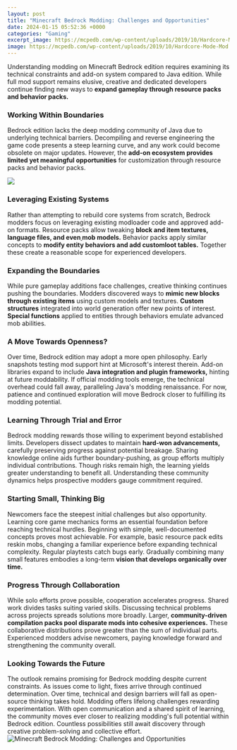 ```yaml
---
layout: post
title: "Minecraft Bedrock Modding: Challenges and Opportunities"
date: 2024-01-15 05:52:36 +0000
categories: "Gaming"
excerpt_image: https://mcpedb.com/wp-content/uploads/2019/10/Hardcore-Mode-Mod.jpg
image: https://mcpedb.com/wp-content/uploads/2019/10/Hardcore-Mode-Mod.jpg
---
```


Understanding modding on Minecraft Bedrock edition requires examining its technical constraints and add-on system compared to Java edition. While full mod support remains elusive, creative and dedicated developers continue finding new ways to **expand gameplay through resource packs and behavior packs.**
### Working Within Boundaries 
Bedrock edition lacks the deep modding community of Java due to underlying technical barriers. Decompiling and reverse engineering the game code presents a steep learning curve, and any work could become obsolete on major updates. However, the **add-on ecosystem provides limited yet meaningful opportunities** for customization through resource packs and behavior packs. 

![](https://i.ytimg.com/vi/-oO9cy6OyKE/maxresdefault.jpg)
### Leveraging Existing Systems
Rather than attempting to rebuild core systems from scratch, Bedrock modders focus on leveraging existing modloader code and approved add-on formats. Resource packs allow tweaking **block and item textures, language files, and even[ ](https://store.fi.io.vn/mom-of-2-boys-funny3267-t-shirt)mob models.** Behavior packs apply similar concepts to **modify entity behaviors and add customloot tables.** Together these create a reasonable scope for experienced developers.
### Expanding the Boundaries 
While pure gameplay additions face challenges, creative thinking continues pushing the boundaries. Modders discovered ways to **mimic new blocks through existing items** using custom models and textures. **Custom structures** integrated into world generation offer new points of interest. **Special functions** applied to entities through behaviors emulate advanced mob abilities. 
### A Move Towards Openness? 
Over time, Bedrock edition may adopt a more open philosophy. Early snapshots testing mod support hint at Microsoft's interest therein. Add-on libraries expand to include **Java integration and plugin frameworks,** hinting at future moddability. If official modding tools emerge, the technical overhead could fall away, paralleling Java's modding renaissance. For now, patience and continued exploration will move Bedrock closer to fulfilling its modding potential.
### Learning Through Trial and Error 
Bedrock modding rewards those willing to experiment beyond established limits. Developers dissect updates to maintain **hard-won advancements,** carefully preserving progress against potential breakage. Sharing knowledge online aids further boundary-pushing, as group efforts multiply individual contributions. Though risks remain high, the learning yields greater understanding to benefit all. Understanding these community dynamics helps prospective modders gauge commitment required. 
### Starting Small, Thinking Big  
Newcomers face the steepest initial challenges but also opportunity. Learning core game mechanics forms an essential foundation before reaching technical hurdles. Beginning with simple, well-documented concepts proves most achievable. For example, basic resource pack edits reskin mobs, changing a familiar experience before expanding technical complexity. Regular playtests catch bugs early. Gradually combining many small features embodies a long-term **vision that develops organically over time.**
### Progress Through Collaboration
While solo efforts prove possible, cooperation accelerates progress. Shared work divides tasks suiting varied skills. Discussing technical problems across projects spreads solutions more broadly. Larger, **community-driven compilation packs pool disparate mods into cohesive experiences.** These collaborative distributions prove greater than the sum of individual parts. Experienced modders advise newcomers, paying knowledge forward and strengthening the community overall.
### Looking Towards the Future
The outlook remains promising for Bedrock modding despite current constraints. As issues come to light, fixes arrive through continued determination. Over time, technical and design barriers will fall as open-source thinking takes hold. Modding offers lifelong challenges rewarding experimentation. With open communication and a shared spirit of learning, the community moves ever closer to realizing modding's full potential within Bedrock edition. Countless possibilities still await discovery through creative problem-solving and collective effort.
![Minecraft Bedrock Modding: Challenges and Opportunities](https://mcpedb.com/wp-content/uploads/2019/10/Hardcore-Mode-Mod.jpg)